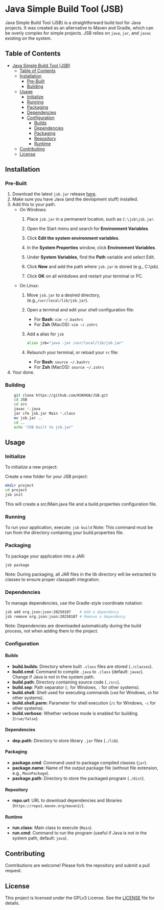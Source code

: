 # Java Simple Build Tool (JSB)

Java Simple Build Tool (JSB) is a straightforward build tool for Java projects. It was created as an alternative to Maven and Gradle, which can be overly complex for simple projects. JSB relies on `java`, `jar`, and `javac` existing on the system.

## Table of Contents
- [Java Simple Build Tool (JSB)](#java-simple-build-tool-jsb)
  - [Table of Contents](#table-of-contents)
  - [Installation](#installation)
    - [Pre-Built](#pre-built)
    - [Building](#building)
  - [Usage](#usage)
    - [Initialize](#initialize)
    - [Running](#running)
    - [Packaging](#packaging)
    - [Dependencies](#dependencies)
    - [Configuration](#configuration)
      - [Builds](#builds)
      - [Dependencies](#dependencies-1)
      - [Packaging](#packaging-1)
      - [Repository](#repository)
      - [Runtime](#runtime)
  - [Contributing](#contributing)
  - [License](#license)


## Installation
### Pre-Built
1. Download the latest `jsb.jar` release [here](https://github.com/KUKHUA/JSB/releases).
3. Make sure you have Java (and the devlopment stuff) installed.
2. Add this to your path.
    * On Windows:
        1.  Place `jsb.jar` in a permanent location, such as `C:\jsb\jsb.jar`.

        2.  Open the Start menu and search for **Environment Variables**.

        3.  Click **Edit the system environment variables**.

        4.  In the **System Properties** window, click **Environment Variables**.

        5.  Under **System Variables**, find the **Path** variable and select Edit.

        6. Click **New** and add the path where `jsb.jar` is stored (e.g., C:\jsb\).

        7.  Click **OK** on all winbdows and restart your terminal or PC.
    * On Linux:
        1.  Move `jsb.jar` to a desired directory, (e.g.,`/usr/local/lib/jsb.jar`).

        2.  Open a terminal and edit your shell configuration file:
            * For **Bash**: `vim ~/.bashrc`
            * For **Zsh** (MacOS): `vim ~/.zshrc`

        3. Add a alias for `jsb`
            ```bash
            alias jsb="java -jar /usr/local/lib/jsb.jar"
            ```

        4. Relaunch your terminal, or reload your `rc` file:
            * For **Bash**: `source ~/.bashrc `
            * For **Zsh** (MacOS): `source ~/.zshrc` 
4. Your done.

### Building
```bash
    git clone https://github.com/KUKHUA/JSB.git
    cd JSB
    cd src
    javac *.java
    jar cfe jsb.jar Main *.class
    mv jsb.jar ..
    cd ..
    echo "JSB built to jsb.jar"
````

## Usage
### Initialize
To initialize a new project:

Create a new folder for your JSB project:
```bash
mkdir project
cd project
jsb init
```
This will create a src/Main.java file and a build.properties configuration file.

### Running
To run your application, execute: `jsb build`
Note: This command must be run from the directory containing your build.properties file.

### Packaging
To package your application into a JAR:
```bash
jsb package
```
Note: During packaging, all JAR files in the lib directory will be extracted to classes to ensure proper classpath integration.

### Dependencies
To manage dependencies, use the Gradle-style coordinate notation:
```bash
jsb add org.json:json:20250107    # Add a dependency
jsb remove org.json:json:20250107 # Remove a dependency
```
Note: Dependencies are downloaded automatically during the build process, not when adding them to the project.

### Configuration

#### Builds
- **build.builds**: Directory where built `.class` files are stored (`./classes`).
- **build.cmd**: Command to compile `.java` to `.class` (default: `javac`). Change if Java is not in the system path.
- **build.path**: Directory containing source code (`./src`).
- **build.sep**: Path separator (`;` for Windows, `:` for other systems).
- **build.shell**: Shell used for executing commands (`cmd` for Windows, `sh` for other systems).
- **build.shell.parm**: Parameter for shell execution (`/c` for Windows, `-c` for other systems).
- **build.verbose**: Whether verbose mode is enabled for building (`true/false`).

#### Dependencies
- **dep.path**: Directory to store library `.jar` files (`./lib`).

#### Packaging
- **package.cmd**: Command used to package compiled classes (`jar`).
- **package.name**: Name of the output package file (without file extension, e.g., `MainPackage`).
- **package.path**: Directory to store the packaged program (`./dist`).

#### Repository
- **repo.url**: URL to download dependencies and libraries (`https://repo1.maven.org/maven2/`).

#### Runtime
- **run.class**: Main class to execute (`Main`).
- **run.cmd**: Command to run the program (useful if Java is not in the system path, default: `java`).



## Contributing

Contributions are welcome! Please fork the repository and submit a pull request.

## License

This project is licensed under the GPLv3 License. See the [LICENSE](#) file for details.
